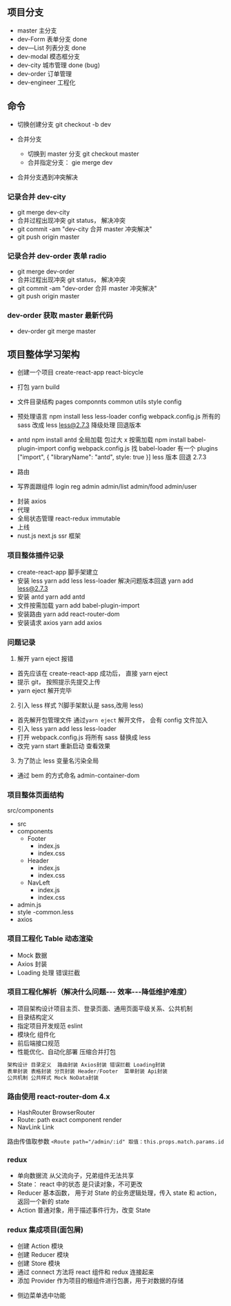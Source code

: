## 项目分支

- master 主分支
- dev-Form 表单分支 done
- dev—List 列表分支 done
- dev-modal 模态框分支
- dev-city 城市管理 done (bug)
- dev-order 订单管理
- dev-engineer 工程化

## 命令

- 切换创建分支 git checkout -b dev
- 合并分支

  - 切换到 master 分支 git checkout master
  - 合并指定分支： gie merge dev

- 合并分支遇到冲突解决

### 记录合并 dev-city

- git merge dev-city
- 合并过程出现冲突 git status， 解决冲突
- git commit -am "dev-city 合并 master 冲突解决"
- git push origin master

### 记录合并 dev-order 表单 radio

- git merge dev-order
- 合并过程出现冲突 git status， 解决冲突
- git commit -am "dev-order 合并 master 冲突解决"
- git push origin master

### dev-order 获取 master 最新代码

- dev-order git merge master

## 项目整体学习架构

- 创建一个项目 create-react-app react-bicycle
- 打包 yarn build
- 文件目录结构 pages componnts common utils style config
- 预处理语言 npm install less less-loader config webpack.config.js 所有的 sass 改成 less less@2.7.3 降级处理 回退版本

- antd npm install antd 全局加载 包过大 x 按需加载 npm install babel-plugin-import config webpack.config.js 找 babel-loader 有一个 plugins ["import", { "libraryName": "antd", style: true }] less 版本 回退 2.7.3
- 路由
- 写界面跟组件 login reg admin admin/list admin/food admin/user

* 封装 axios
* 代理
* 全局状态管理 react-redux immutable
* 上线
* nust.js next.js ssr 框架

### 项目整体插件记录

- create-react-app 脚手架建立
- 安装 less yarn add less less-loader 解决问题版本回退 yarn add less@2.7.3
- 安装 antd yarn add antd
- 文件按需加载 yarn add babel-plugin-import
- 安装路由 yarn add react-router-dom
- 安装请求 axios yarn add axios

### 问题记录

1. 解开 yarn eject 报错

- 首先应该在 create-react-app 成功后， 直接 yarn eject
- 提示 git， 按照提示先提交上传
- yarn eject 解开完毕

2. 引入 less 样式 ?(脚手架默认是 sass,改用 less)

- 首先解开包管理文件 通过`yarn eject` 解开文件， 会有 config 文件加入
- 引入 less yarn add less less-loader
- 打开 webpack.config.js 将所有 sass 替换成 less
- 改完 yarn start 重新启动 查看效果

3.  为了防止 less 变量名污染全局

- 通过 bem 的方式命名 admin-container-dom

### 项目整体页面结构

src/components

- src
- components
  - Footer
    - index.js
    - index.css
  - Header
    - index.js
    - index.css
  - NavLeft
    - index.js
    - index.css
- admin.js
- style -common.less
- axios

### 项目工程化 Table 动态渲染

- Mock 数据
- Axios 封装
- Loading 处理 错误拦截

### 项目工程化解析（解决什么问题--- 效率---降低维护难度）

- 项目架构设计项目主页、登录页面、通用页面平级关系、公共机制
- 目录结构定义
- 指定项目开发规范 eslint
- 模块化 组件化
- 前后端接口规范
- 性能优化、自动化部署 压缩合并打包

```js
架构设计 目录定义  路由封装 Axios封装 错误拦截 Loading封装
表单封装 表格封装 分页封装 Header/Footer  菜单封装 Api封装
公共机制 公共样式 Mock NoData封装
```

### 路由使用 react-router-dom 4.x

- HashRouter BrowserRouter
- Route: path exact component render
- NavLink Link

路由传值取参数 `<Route path="/admin/:id" 取值：this.props.match.params.id`

### redux

- 单向数据流 从父流向子，兄弟组件无法共享
- State： react 中的状态 是只读对象，不可更改
- Reducer 基本函数， 用于对 State 的业务逻辑处理，传入 state 和 action， 返回一个新的 state
- Action 普通对象，用于描述事件行为，改变 State

### redux 集成项目(面包屑)

- 创建 Action 模块
- 创建 Reducer 模块
- 创建 Store 模块
- 通过 connect 方法将 react 组件和 redux 连接起来
- 添加 Provider 作为项目的根组件进行包裹，用于对数据的存储

* 侧边菜单选中功能
